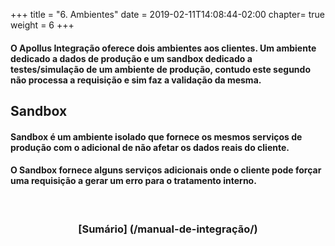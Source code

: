 ﻿+++
title = "6. Ambientes"
date =  2019-02-11T14:08:44-02:00
chapter= true
weight = 6
+++

####  O Apollus Integração oferece dois ambientes aos clientes. Um ambiente dedicado a dados de produção e um sandbox dedicado a testes/simulação de um ambiente de produção, contudo este segundo não processa a requisição e sim faz a validação da mesma. 

## Sandbox

#### Sandbox é um ambiente isolado que fornece os mesmos serviços de produção com o adicional de não afetar os dados reais do cliente.
#### O Sandbox fornece alguns serviços adicionais onde o cliente pode forçar uma requisição a gerar um erro para o tratamento interno.

<br>

<center> <h3> <b> [Sumário] (/manual-de-integração/) </b> </center>